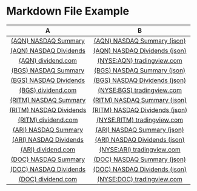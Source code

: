 
Markdown File Example
=====================
  

|A|B|
| :---: | :---: |
|[(AQN) NASDAQ Summary](https://www.nasdaq.com/market-activity/stocks/AQN)|[(AQN) NASDAQ Summary (json)](https://api.nasdaq.com/api/quote/AQN/summary?assetclass=stocks)|
|[(AQN) NASDAQ Dividends](https://www.nasdaq.com/market-activity/stocks/AQN/dividend-history)|[(AQN) NASDAQ Dividends (json)](https://api.nasdaq.com/api/quote/AQN/dividends?assetclass=stocks)|
|[(AQN) dividend.com](https://www.dividend.com/search/?q=AQN)|[(NYSE:AQN) tradingview.com](https://www.tradingview.com/chart/?symbol=NYSE%3AAQN)|
|[(BGS) NASDAQ Summary](https://www.nasdaq.com/market-activity/stocks/BGS)|[(BGS) NASDAQ Summary (json)](https://api.nasdaq.com/api/quote/BGS/summary?assetclass=stocks)|
|[(BGS) NASDAQ Dividends](https://www.nasdaq.com/market-activity/stocks/BGS/dividend-history)|[(BGS) NASDAQ Dividends (json)](https://api.nasdaq.com/api/quote/BGS/dividends?assetclass=stocks)|
|[(BGS) dividend.com](https://www.dividend.com/search/?q=BGS)|[(NYSE:BGS) tradingview.com](https://www.tradingview.com/chart/?symbol=NYSE%3ABGS)|
|[(RITM) NASDAQ Summary](https://www.nasdaq.com/market-activity/stocks/RITM)|[(RITM) NASDAQ Summary (json)](https://api.nasdaq.com/api/quote/RITM/summary?assetclass=stocks)|
|[(RITM) NASDAQ Dividends](https://www.nasdaq.com/market-activity/stocks/RITM/dividend-history)|[(RITM) NASDAQ Dividends (json)](https://api.nasdaq.com/api/quote/RITM/dividends?assetclass=stocks)|
|[(RITM) dividend.com](https://www.dividend.com/search/?q=RITM)|[(NYSE:RITM) tradingview.com](https://www.tradingview.com/chart/?symbol=NYSE%3ARITM)|
|[(ARI) NASDAQ Summary](https://www.nasdaq.com/market-activity/stocks/ARI)|[(ARI) NASDAQ Summary (json)](https://api.nasdaq.com/api/quote/ARI/summary?assetclass=stocks)|
|[(ARI) NASDAQ Dividends](https://www.nasdaq.com/market-activity/stocks/ARI/dividend-history)|[(ARI) NASDAQ Dividends (json)](https://api.nasdaq.com/api/quote/ARI/dividends?assetclass=stocks)|
|[(ARI) dividend.com](https://www.dividend.com/search/?q=ARI)|[(NYSE:ARI) tradingview.com](https://www.tradingview.com/chart/?symbol=NYSE%3AARI)|
|[(DOC) NASDAQ Summary](https://www.nasdaq.com/market-activity/stocks/DOC)|[(DOC) NASDAQ Summary (json)](https://api.nasdaq.com/api/quote/DOC/summary?assetclass=stocks)|
|[(DOC) NASDAQ Dividends](https://www.nasdaq.com/market-activity/stocks/DOC/dividend-history)|[(DOC) NASDAQ Dividends (json)](https://api.nasdaq.com/api/quote/DOC/dividends?assetclass=stocks)|
|[(DOC) dividend.com](https://www.dividend.com/search/?q=DOC)|[(NYSE:DOC) tradingview.com](https://www.tradingview.com/chart/?symbol=NYSE%3ADOC)|
